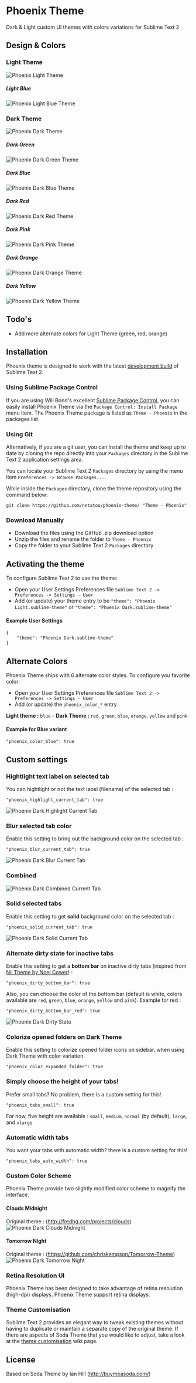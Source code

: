 # Phoenix Theme

Dark & Light custom UI themes with colors variations for Sublime Text 2

## Design & Colors

### Light Theme
![Phoenix Light Theme](http://netatoo.net/phoenix/Phoenix-Light.png?v=3)

##### Light Blue
![Phoenix Light Blue Theme](http://netatoo.net/phoenix/Phoenix-Light-Blue.png?v=3)

### Dark Theme
![Phoenix Dark Theme](http://netatoo.net/phoenix/Phoenix-Dark.png?v=5)

##### Dark Green
![Phoenix Dark Green Theme](http://netatoo.net/phoenix/Phoenix-Dark-Green.png?v=3)

##### Dark Blue
![Phoenix Dark Blue Theme](http://netatoo.net/phoenix/Phoenix-Dark-Blue.png?v=3)

##### Dark Red
![Phoenix Dark Red Theme](http://netatoo.net/phoenix/Phoenix-Dark-Red.png?v=3)

##### Dark Pink
![Phoenix Dark Pink Theme](http://netatoo.net/phoenix/Phoenix-Dark-Pink.png?v=3)

##### Dark Orange
![Phoenix Dark Orange Theme](http://netatoo.net/phoenix/Phoenix-Dark-Orange.png?v=5)

##### Dark Yellow
![Phoenix Dark Yellow Theme](http://netatoo.net/phoenix/Phoenix-Dark-Yellow.png?v=3)

## Todo's

- Add more alternate colors for Light Theme (green, red, orange)

## Installation

Phoenix theme is designed to work with the latest [development build](http://www.sublimetext.com/dev) of Sublime Text 2.

### Using Sublime Package Control

If you are using Will Bond's excellent [Sublime Package Control](http://wbond.net/sublime_packages/package_control), you can easily install Phoenix Theme via the `Package Control: Install Package` menu item. The Phoenix Theme package is listed as `Theme - Phoenix` in the packages list.

### Using Git

Alternatively, if you are a git user, you can install the theme and keep up to date by cloning the repo directly into your `Packages` directory in the Sublime Text 2 application settings area.

You can locate your Sublime Text 2 `Packages` directory by using the menu item `Preferences -> Browse Packages...`.

While inside the `Packages` directory, clone the theme repository using the command below:

    git clone https://github.com/netatoo/phoenix-theme/ "Theme - Phoenix"

### Download Manually

* Download the files using the GitHub .zip download option
* Unzip the files and rename the folder to `Theme - Phoenix`
* Copy the folder to your Sublime Text 2 `Packages` directory

## Activating the theme

To configure Sublime Text 2 to use the theme:

* Open your User Settings Preferences file `Sublime Text 2 -> Preferences -> Settings - User`
* Add (or update) your theme entry to be `"theme": "Phoenix Light.sublime-theme"` or `"theme": "Phoenix Dark.sublime-theme"`

#### Example User Settings

    {
        "theme": "Phoenix Dark.sublime-theme"
    }

## Alternate Colors

Phoenix Theme ships with 6 alternate color styles. To configure you favorite color:

* Open your User Settings Preferences file `Sublime Text 2 -> Preferences -> Settings - User`
* Add (or update) the `phoenix_color_*` entry
  
**Light theme :** `blue` - **Dark Theme :** `red`, `green`, `blue`, `orange`, `yellow` and `pink`

#### Example for Blue variant

 	"phoenix_color_blue": true

## Custom settings

### Hightlight text label on selected tab

You can hightlight or not the text label (filename) of the selected tab :

    "phoenix_highlight_current_tab": true    

![Phoenix Dark Highlight Current Tab](http://netatoo.net/phoenix/Phoenix-Highlight-Current-Tab.png?v=2)

### Blur selected tab color

Enable this setting to bring out the background color on the selected tab :

    "phoenix_blur_current_tab": true

![Phoenix Dark Blur Current Tab](http://netatoo.net/phoenix/Phoenix-Blur-Current-Tab.png?v=2)

### Combined

![Phoenix Dark Combined Current Tab](http://netatoo.net/phoenix/Phoenix-Combine-Current-Tab.png?v=2)

### Solid selected tabs

Enable this setting to get **solid** background color on the selected tab :

    "phoenix_solid_current_tab": true

![Phoenix Dark Solid Current Tab](http://netatoo.net/phoenix/Phoenix-Solid-Current-Tab.png?v=2)

### Alternate dirty state for inactive tabs

Enable this setting to get a **bottom bar** on inactive dirty tabs (inspired from [Nil Theme by Noel Cower](https://github.com/nilium/st2-nil-theme)) :

    "phoenix_dirty_bottom_bar": true

Also, you can choose the color of the bottom bar (default is white, colors available are `red`, `green`, `blue`, `orange`, `yellow` and `pink`). Example for red :

    "phoenix_dirty_bottom_bar_red": true

![Phoenix Dark Dirty State](http://netatoo.net/phoenix/Phoenix-Dirty-State.png?v=2)

### Colorize opened folders on Dark Theme

Enable this setting to colorize opened folder icons on sidebar, when using Dark Theme with color variation.

    "phoenix_color_expanded_folder": true

### Simply choose the height of your tabs!

Prefer small tabs? No problem, there is a custom setting for this!

    "phoenix_tabs_small": true

For now, five height are available : `small`, `medium`, `normal` (by default), `large`, and `xlarge`

### Automatic width tabs

You want your tabs with automatic width? there is a custom setting for this!

    "phoenix_tabs_auto_width": true

### Custom Color Scheme

Phoenix Theme provide two slightly modified color scheme to magnify the interface.

#### Clouds Midnight
Original theme : (http://fredhq.com/projects/clouds)
![Phoenix Dark Clouds Midnight](http://netatoo.net/phoenix/Phoenix-CloudsMidnightScheme.png?v=2)

#### Tomorrow Night
Original theme : (https://github.com/chriskempson/Tomorrow-Theme)
![Phoenix Dark Tomorrow Night](http://netatoo.net/phoenix/Phoenix-TomorrowScheme.png?v=2)

### Retina Resolution UI

Phoenix Theme has been designed to take advantage of retina resolution (high-dpi) displays. Phoenix Theme support retina displays.

### Theme Customisation

Sublime Text 2 provides an elegant way to tweak existing themes without having to duplicate or maintain a separate copy of the original theme. If there are aspects of Soda Theme that you would like to adjust, take a look at the [theme customisation](https://github.com/buymeasoda/soda-theme/wiki/Theme-customisation) wiki page.

## License

Based on Soda Theme by Ian Hill (http://buymeasoda.com/)